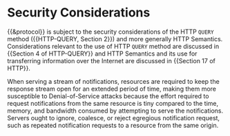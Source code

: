 # Security Considerations

{{&protocol}} is subject to the security considerations of the HTTP `QUERY` method ({{HTTP-QUERY, Section 2}}) and more generally HTTP Semantics. Considerations relevant to the use of HTTP `QUERY` method are discussed in {{Section 4 of HTTP-QUERY}} and HTTP Semantics and its use for transferring information over the Internet are discussed in {{Section 17 of HTTP}}.

When serving a stream of notifications, resources are required to keep the response stream open for an extended period of time, making them more susceptible to Denial-of-Service attacks because the effort required to request notifications from the same resource is tiny compared to the time, memory, and bandwidth consumed by attempting to serve the notifications. Servers ought to ignore, coalesce, or reject egregious notification request, such as repeated notification requests to a resource from the same origin.
